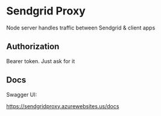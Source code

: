 # Sendgrid Proxy

Node server handles traffic between Sendgrid & client apps

## Authorization

Bearer token.  Just ask for it

## Docs

Swagger UI:

https://sendgridproxy.azurewebsites.us/docs